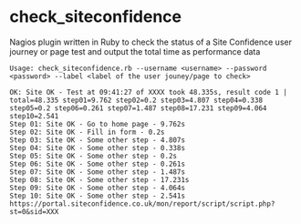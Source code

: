 check_siteconfidence
====================

Nagios plugin written in Ruby to check the status of a Site Confidence user journey or page test and output the total time as performance data


`Usage: check_siteconfidence.rb --username <username> --password <password> --label <label of the user jouney/page to check>`

```
OK: Site OK - Test at 09:41:27 of XXXX took 48.335s, result code 1 | total=48.335 step01=9.762 step02=0.2 step03=4.807 step04=0.338 step05=0.2 step06=0.261 step07=1.487 step08=17.231 step09=4.064 step10=2.541
Step 01: Site OK - Go to home page - 9.762s
Step 02: Site OK - Fill in form - 0.2s
Step 03: Site OK - Some other step - 4.807s
Step 04: Site OK - Some other step - 0.338s
Step 05: Site OK - Some other step - 0.2s
Step 06: Site OK - Some other step - 0.261s
Step 07: Site OK - Some other step - 1.487s
Step 08: Site OK - Some other step - 17.231s
Step 09: Site OK - Some other step - 4.064s
Step 10: Site OK - Some other step - 2.541s
https://portal.siteconfidence.co.uk/mon/report/script/script.php?st=0&sid=XXX
```
